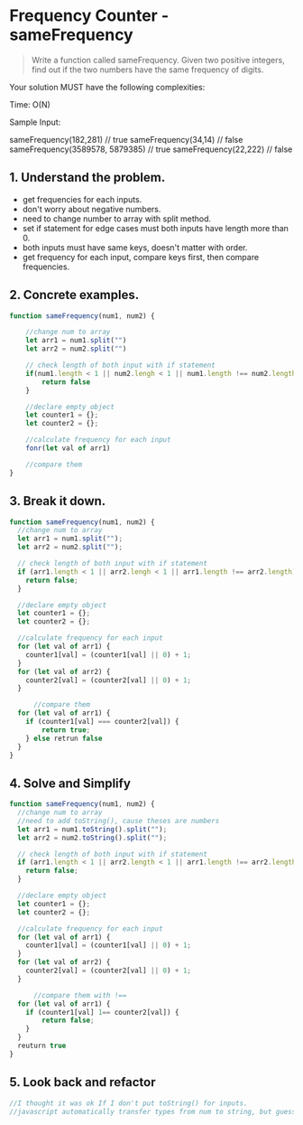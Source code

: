 # Frequency Counter - sameFrequency

> Write a function called sameFrequency. Given two positive integers, find out if the two numbers have the same frequency of digits.

Your solution MUST have the following complexities:

Time: O(N)

Sample Input:

sameFrequency(182,281) // true
sameFrequency(34,14) // false
sameFrequency(3589578, 5879385) // true
sameFrequency(22,222) // false

## 1. Understand the problem.

- get frequencies for each inputs.
- don't worry about negative numbers.
- need to change number to array with split method.
- set if statement for edge cases must both inputs have length more than 0.
- both inputs must have same keys, doesn't matter with order.
- get frequency for each input, compare keys first, then compare frequencies.

## 2. Concrete examples.

```javascript
function sameFrequency(num1, num2) {

    //change num to array
    let arr1 = num1.split("")
    let arr2 = num2.split("")

    // check length of both input with if statement
    if(num1.length < 1 || num2.lengh < 1 || num1.length !== num2.length){
        return false
    }

    //declare empty object
    let counter1 = {};
    let counter2 = {};

    //calculate frequency for each input
    fonr(let val of arr1)

    //compare them
}
```

## 3. Break it down.

```javascript
function sameFrequency(num1, num2) {
  //change num to array
  let arr1 = num1.split("");
  let arr2 = num2.split("");

  // check length of both input with if statement
  if (arr1.length < 1 || arr2.lengh < 1 || arr1.length !== arr2.length) {
    return false;
  }

  //declare empty object
  let counter1 = {};
  let counter2 = {};

  //calculate frequency for each input
  for (let val of arr1) {
    counter1[val] = (counter1[val] || 0) + 1;
  }
  for (let val of arr2) {
    counter2[val] = (counter2[val] || 0) + 1;
  }

      //compare them
  for (let val of arr1) {
    if (counter1[val] === counter2[val]) {
        return true;
    } else retrun false
  }
}
```

## 4. Solve and Simplify

```javascript
function sameFrequency(num1, num2) {
  //change num to array
  //need to add toString(), cause theses are numbers
  let arr1 = num1.toString().split("");
  let arr2 = num2.toString().split("");

  // check length of both input with if statement
  if (arr1.length < 1 || arr2.length < 1 || arr1.length !== arr2.length) {
    return false;
  }

  //declare empty object
  let counter1 = {};
  let counter2 = {};

  //calculate frequency for each input
  for (let val of arr1) {
    counter1[val] = (counter1[val] || 0) + 1;
  }
  for (let val of arr2) {
    counter2[val] = (counter2[val] || 0) + 1;
  }

      //compare them with !==
  for (let val of arr1) {
    if (counter1[val] 1== counter2[val]) {
        return false;
    }
  }
  reuturn true
}
```

## 5. Look back and refactor

```javascript
//I thought it was ok If I don't put toString() for inputs.
//javascript automatically transfer types from num to string, but guess it is bad habbit.
```
